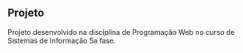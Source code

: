 ## Projeto

Projeto desenvolvido na disciplina de Programação Web no curso de Sistemas de Informação 5a fase.
